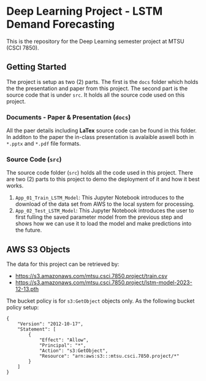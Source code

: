 # Deep Learning Project - LSTM Demand Forecasting

This is the repository for the Deep Learning semester project at MTSU (CSCI 7850).

## Getting Started

The project is setup as two (2) parts. The first is the `docs` folder which holds the the presentation and paper from this project. The second part is the source code that is under `src`. It holds all the source code used on this project.

### Documents - Paper & Presentation (`docs`)

All the paer details including **LaTex** source code can be found in this folder. In additon to the paper the in-class presentation is avalaible aswell both in `*.pptx` and `*.pdf` file formats.

### Source Code (`src`)
The source code folder (`src`) holds all the code used in this project. There are two (2) parts to this project to demo the deployment of it and how it best works.
1. `App_01_Train_LSTM_Model`: This Jupyter Notebook introduces to the download of the data set from AWS to the local system for processing.
2. `App_02_Test_LSTM_Model`: This Jupyter Notebook introduces the user to first fulling the saved parameter model from the previous step and shows how we can use it to load the model and make predictions into the future. 

## AWS S3 Objects

The data for this project can be retrieved by:

* <https://s3.amazonaws.com/mtsu.csci.7850.project/train.csv>
* <https://s3.amazonaws.com/mtsu.csci.7850.project/lstm-model-2023-12-13.pth>

The bucket policy is for `s3:GetObject` objects only. As the following bucket policy setup:

```
{
    "Version": "2012-10-17",
    "Statement": [
        {
            "Effect": "Allow",
            "Principal": "*",
            "Action": "s3:GetObject",
            "Resource": "arn:aws:s3:::mtsu.csci.7850.project/*"
        }
    ]
}
```
